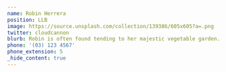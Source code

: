 ```yaml
---
name: Robin Herrera
position: LLB
image: https://source.unsplash.com/collection/139386/605x605?a=.png
twitter: cloudcannon
blurb: Robin is often found tending to her majestic vegetable garden.
phone: '(03) 123 4567'
phone_extension: 5
_hide_content: true
---
```

